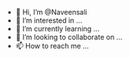 - 👋 Hi, I’m @Naveensali
- 👀 I’m interested in ...
- 🌱 I’m currently learning ...
- 💞️ I’m looking to collaborate on ...
- 📫 How to reach me ...

<!---
Naveensali/Naveensali is a ✨ special ✨ repository because its `README.md` (this file) appears on your GitHub profile.
You can click the Preview link to take a look at your changes.
--->
